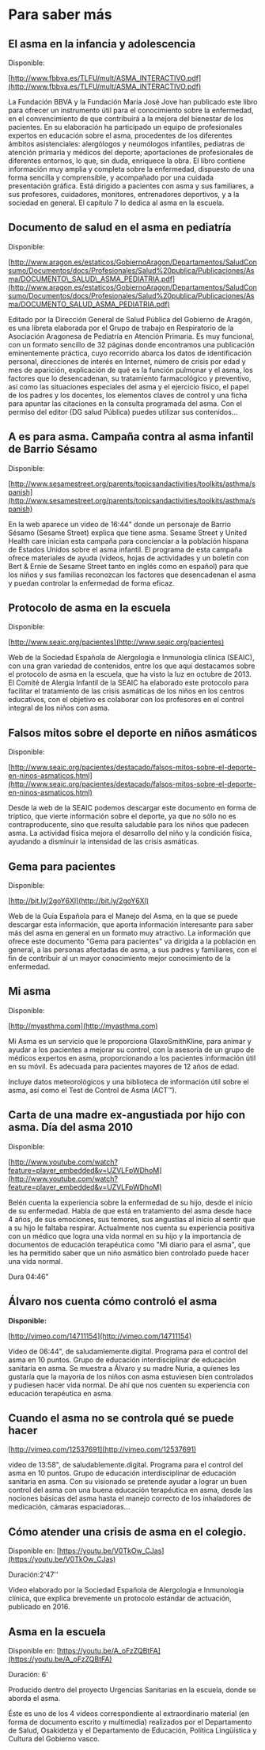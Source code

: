 # Para saber más

## El asma en la infancia y adolescencia

Disponible:

[http://www.fbbva.es/TLFU/mult/ASMA_INTERACTIVO.pdf](http://www.fbbva.es/TLFU/mult/ASMA_INTERACTIVO.pdf)

La Fundación BBVA y la Fundación María José Jove han publicado este libro para ofrecer un instrumento útil para el conocimiento sobre la enfermedad, en el convencimiento de que contribuirá a la mejora del bienestar de los pacientes. En su elaboración ha participado un equipo de profesionales expertos en educación sobre el asma, procedentes de los diferentes ámbitos asistenciales: alergólogos y neumólogos infantiles, pediatras de atención primaria y médicos del deporte; aportaciones de profesionales de diferentes entornos, lo que, sin duda, enriquece la obra. El libro contiene información muy amplia y completa sobre la enfermedad, dispuesto de una forma sencilla y comprensible, y acompañado por una cuidada presentación gráfica. Está dirigido a pacientes con asma y sus familiares, a sus profesores, cuidadores, monitores, entrenadores deportivos, y a la sociedad en general. El capítulo 7 lo dedica al asma en la escuela.

## Documento de salud en el asma en pediatría

Disponible:

[http://www.aragon.es/estaticos/GobiernoAragon/Departamentos/SaludConsumo/Documentos/docs/Profesionales/Salud%20publica/Publicaciones/Asma/DOCUMENTO\_SALUD\_ASMA_PEDIATRIA.pdf](http://www.aragon.es/estaticos/GobiernoAragon/Departamentos/SaludConsumo/Documentos/docs/Profesionales/Salud%20publica/Publicaciones/Asma/DOCUMENTO_SALUD_ASMA_PEDIATRIA.pdf)

Editado por la Dirección General de Salud Pública del Gobierno de Aragón, es una libreta elaborada por el Grupo de trabajo en Respiratorio de la Asociación Aragonesa de Pediatría en Atención Primaria. Es muy funcional, con un formato sencillo de 32 páginas donde encontramos una publicación eminentemente práctica, cuyo recorrido abarca los datos de identificación personal, direcciones de interés en Internet, número de crisis por edad y mes de aparición, explicación de qué es la función pulmonar y el asma, los factores que lo desencadenan, su tratamiento farmacológico y preventivo, así como las situaciones especiales del asma y el ejercicio físico, el papel de los padres y los docentes, los elementos claves de control y una ficha para apuntar las citaciones en la consulta programada del asma. Con el permiso del editor (DG salud Pública) puedes utilizar sus contenidos...

## A es para asma. Campaña contra al asma infantil de Barrio Sésamo

Disponible:

[http://www.sesamestreet.org/parents/topicsandactivities/toolkits/asthma/spanish](http://www.sesamestreet.org/parents/topicsandactivities/toolkits/asthma/spanish)

En la web aparece un video de 16:44" donde un personaje de Barrio Sésamo (Sesame Street) explica que tiene asma. Sesame Street y United Health care inician esta campaña para concienciar a la población hispana de Estados Unidos sobre el asma infantil. El programa de esta campaña ofrece materiales de ayuda (videos, hojas de actividades y un boletín con Bert & Ernie de Sesame Street tanto en inglés como en español) para que los niños y sus familias reconozcan los factores que desencadenan el asma y puedan controlar la enfermedad de forma eficaz.

## Protocolo de asma en la escuela

Disponible:

[http://www.seaic.org/pacientes](http://www.seaic.org/pacientes)

Web de la Sociedad Española de Alergología e Inmunología clínica (SEAIC), con una gran variedad de contenidos, entre los que aquí destacamos sobre el protocolo de asma en la escuela, que ha visto la luz en octubre de 2013. El Comité de Alergia Infantil de la SEAIC ha elaborado este protocolo para facilitar el tratamiento de las crisis asmáticas de los niños en los centros educativos, con el objetivo es colaborar con los profesores en el control integral de los niños con asma.

## Falsos mitos sobre el deporte en niños asmáticos

Disponible:

[http://www.seaic.org/pacientes/destacado/falsos-mitos-sobre-el-deporte-en-ninos-asmaticos.html](http://www.seaic.org/pacientes/destacado/falsos-mitos-sobre-el-deporte-en-ninos-asmaticos.html)

Desde la web de la SEAIC podemos descargar este documento en forma de tríptico, que vierte información sobre el deporte, ya que no sólo no es contraproducente, sino que resulta saludable para los niños que padecen asma. La actividad física mejora el desarrollo del niño y la condición física, ayudando a disminuir la intensidad de las crisis asmáticas.

## Gema para pacientes

Disponible:

[http://bit.ly/2goY6Xl](http://bit.ly/2goY6Xl)

Web de la Guía Española para el Manejo del Asma, en la que se puede descargar esta información, que aporta información interesante para saber más del asma en general en un formato muy atractivo. La información que ofrece este documento "Gema para pacientes" va dirigida a la población en general, a las personas afectadas de asma, a sus padres y familiares, con el fin de contribuir al un mayor conocimiento mejor conocimiento de la enfermedad.

## Mi asma

Disponible:

[http://myasthma.com](http://myasthma.com)

Mi Asma es un servicio que le proporciona GlaxoSmithKline, para animar y ayudar a los pacientes a mejorar su control, con la asesoría de un grupo de médicos expertos en asma, proporcionando a los pacientes información útil en su móvil. Es adecuada para pacientes mayores de 12 años de edad.

Incluye datos meteorológicos y una biblioteca de información útil sobre el asma, así como el Test de Control de Asma (ACT™).

## Carta de una madre ex-angustiada por hijo con asma. Día del asma 2010

Disponible:

[http://www.youtube.com/watch?feature=player_embedded&v=UZVLFpWDhoM](http://www.youtube.com/watch?feature=player_embedded&v=UZVLFpWDhoM)

Belén cuenta la experiencia sobre la enfermedad de su hijo, desde el inicio de su enfermedad. Habla de que está en tratamiento del asma desde hace 4 años, de sus emociones, sus temores, sus angustias al inicio al sentir que a su hijo le faltaba respirar. Actualmente nos cuenta su experiencia positiva con un médico que logra una vida normal en su hijo y la importancia de documentos de educación terapéutica como "Mi diario para el asma", que les ha permitido saber que un niño asmático bien controlado puede hacer una vida normal.

Dura 04:46"

## Álvaro nos cuenta cómo controló el asma

**Disponible:**

[http://vimeo.com/14711154](http://vimeo.com/14711154)

Video de 06:44", de saludamlemente.digital. Programa para el control del asma en 10 puntos. Grupo de educación interdisciplinar de educación sanitaria en asma. Se muestra a Álvaro y su madre Nuria, a quienes les gustaría que la mayoría de los niños con asma estuviesen bien controlados y pudiesen hacer vida normal. De ahí que nos cuenten su experiencia con educación terapéutica en asma.

## Cuando el asma no se controla qué se puede hacer

[http://vimeo.com/12537691](http://vimeo.com/12537691)

video de 13:58", de saludablemente.digital. Programa para el control del asma en 10 puntos. Grupo de educación interdisciplinar de educación sanitaria en asma. Con su visionado se pretende ayudar a lograr un buen control del asma con una buena educación terapéutica en asma, desde las nociones básicas del asma hasta el manejo correcto de los inhaladores de medicación, cámaras espaciadoras...

## Cómo atender una crisis de asma en el colegio.

Disponible en: [https://youtu.be/V0TkOw_CJas](https://youtu.be/V0TkOw_CJas)

Duración:2'47''

Video elaborado por la Sociedad Española de Alergología e Inmunología clínica, que explica brevemente un protocolo estándar de actuación, publicado en 2016.

## Asma en la escuela

Disponible en: [https://youtu.be/A_oFzZQBtFA](https://youtu.be/A_oFzZQBtFA)

Duración: 6'

Producido dentro del proyecto Urgencias Sanitarias en la escuela, donde se aborda el asma.

Éste es uno de los 4 videos correspondiente al extraordinario material (en forma de documento escrito y multimedia) realizados por el Departamento de Salud, Osakidetza y el Departamento de Educación, Política Lingüística y Cultura del Gobierno vasco.


